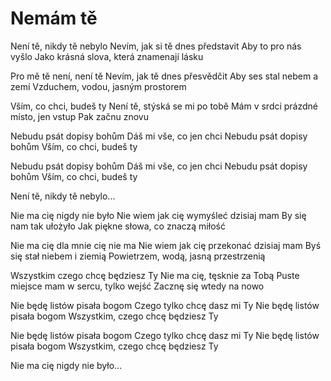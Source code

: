 # Nemám tě

Není tě, nikdy tě nebylo
Nevím, jak si tě dnes představit
Aby to pro nás vyšlo
Jako krásná slova, která znamenají lásku

Pro mě tě není, není tě
Nevím, jak tě dnes přesvědčit
Aby ses stal nebem a zemí
Vzduchem, vodou, jasným prostorem

Vším, co chci, budeš ty
Není tě, stýská se mi po tobě
Mám v srdci prázdné místo, jen vstup
Pak začnu znovu

Nebudu psát dopisy bohům
Dáš mi vše, co jen chci
Nebudu psát dopisy bohům
Vším, co chci, budeš ty

Nebudu psát dopisy bohům
Dáš mi vše, co jen chci
Nebudu psát dopisy bohům
Vším, co chci, budeš ty

Není tě, nikdy tě nebylo...


Nie ma cię nigdy nie było
Nie wiem jak cię wymyśleć dzisiaj mam
By się nam tak ułożyło
Jak piękne słowa, co znaczą miłość

Nie ma cię dla mnie cię nie ma
Nie wiem jak cię przekonać dzisiaj mam
Byś się stał niebem i ziemią
Powietrzem, wodą, jasną przestrzenią

Wszystkim czego chcę będziesz Ty
Nie ma cię, tęsknie za Tobą
Puste miejsce mam w sercu, tylko wejść
Zacznę się wtedy na nowo

Nie będę listów pisała bogom
Czego tylko chcę dasz mi Ty
Nie będę listów pisała bogom
Wszystkim, czego chcę będziesz Ty

Nie będę listów pisała bogom
Czego tylko chcę dasz mi Ty
Nie będę listów pisała bogom
Wszystkim, czego chcę będziesz Ty

Nie ma cię nigdy nie było...
